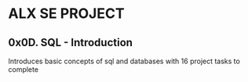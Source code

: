 # ALX SE PROJECT
## 0x0D. SQL - Introduction

Introduces basic concepts of sql and databases with 16 project tasks to complete
